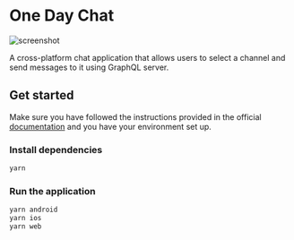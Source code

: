 # One Day Chat

![screenshot](./screenshot.png)

A cross-platform chat application that allows users to select a channel and send messages to it using GraphQL server.

## Get started

Make sure you have followed the instructions provided in the official [documentation](https://reactnative.dev/docs/environment-setup) and you have your environment set up.

### Install dependencies

```sh
yarn
```

### Run the application

```sh
yarn android
yarn ios
yarn web
```
